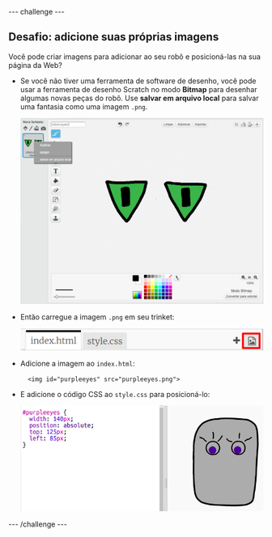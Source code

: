\--- challenge \---

## Desafio: adicione suas próprias imagens

Você pode criar imagens para adicionar ao seu robô e posicioná-las na sua página da Web?

+ Se você não tiver uma ferramenta de software de desenho, você pode usar a ferramenta de desenho Scratch no modo **Bitmap** para desenhar algumas novas peças do robô. Use **salvar em arquivo local** para salvar uma fantasia como uma imagem `.png`.
    
    ![screenshot](images/robot-scratch-paint.png)

+ Então carregue a imagem `.png` em seu trinket:
    
    ![screenshot](images/robot-image-add.png)

+ Adicione a imagem ao `index.html`:
    
        <img id="purpleeyes" src="purpleeyes.png">
        

+ E adicione o código CSS ao `style.css` para posicioná-lo:
    
    ![screenshot](images/robot-use-purple-eyes.png)

\--- /challenge \---